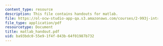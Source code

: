 ```yaml
---
content_type: resource
description: This file contains handouts for matlab.
file: https://ol-ocw-studio-app-qa.s3.amazonaws.com/courses/2-993j-introduction-to-numerical-analysis-for-engineering-13-002j-spring-2005/ba93bdc055e91f4f843b64f01987b732_matlab_handout.pdf
file_type: application/pdf
resourcetype: Document
title: matlab_handout.pdf
uid: ba93bdc0-55e9-1f4f-843b-64f01987b732
---
```

